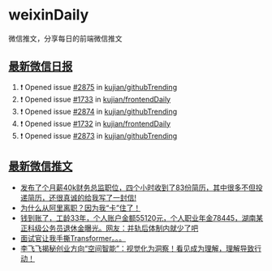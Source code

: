 # weixinDaily
微信推文，分享每日的前端微信推文

## [最新微信日报](https://github.com/kujian/weixinDaily/issues)

<!--START_SECTION:activity-->
1. ❗ Opened issue [#2875](https://github.com/kujian/githubTrending/issues/2875) in [kujian/githubTrending](https://github.com/kujian/githubTrending)
2. ❗ Opened issue [#1733](https://github.com/kujian/frontendDaily/issues/1733) in [kujian/frontendDaily](https://github.com/kujian/frontendDaily)
3. ❗ Opened issue [#2874](https://github.com/kujian/githubTrending/issues/2874) in [kujian/githubTrending](https://github.com/kujian/githubTrending)
4. ❗ Opened issue [#1732](https://github.com/kujian/frontendDaily/issues/1732) in [kujian/frontendDaily](https://github.com/kujian/frontendDaily)
5. ❗ Opened issue [#2873](https://github.com/kujian/githubTrending/issues/2873) in [kujian/githubTrending](https://github.com/kujian/githubTrending)
<!--END_SECTION:activity-->


## [最新微信推文](https://weixin.qdkfweb.cn/)

<!-- BLOG-POST-LIST:START -->
- [发布了个月薪40k财务总监职位，四个小时收到了83份简历，其中很多不但投递简历，还很真诚的给我写了一封信!](https://weixin.qdkfweb.cn/47733.html)
- [为什么从阿里离职？因为我“卡”住了！](https://weixin.qdkfweb.cn/47740.html)
- [钱到账了，工龄33年，个人账户金额55120元，个人职业年金78445，湖南某正科级公务员退休金曝光。网友：并轨后体制内就少了吧](https://weixin.qdkfweb.cn/47735.html)
- [面试官让我手撕Transformer。。。](https://weixin.qdkfweb.cn/47752.html)
- [李飞飞揭秘创业方向“空间智能”：视觉化为洞察！看见成为理解，理解导致行动！](https://weixin.qdkfweb.cn/47753.html)
<!-- BLOG-POST-LIST:END -->